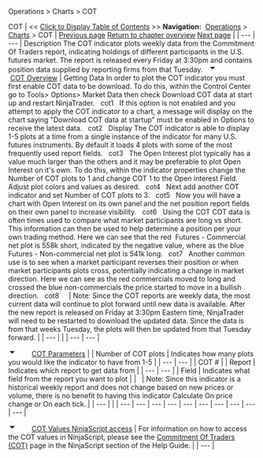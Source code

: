 ﻿
Operations > Charts > COT

COT
| << [Click to Display Table of Contents](cot.md) >> **Navigation:**     [Operations](operations-1.md) > [Charts](charts-1.md) > COT | [Previous page](power_volume_indicators-1.md) [Return to chapter overview](charts-1.md) [Next page](wiseman-1.md) |
| --- | --- |
Description
The COT indicator plots weekly data from the Commitment Of Traders report, indicating holdings of different participants in the U.S. futures market.
The report is released every Friday at 3:30pm and contains position data supplied by reporting firms from that Tuesday.
 
![tog_minus](tog_minus-1.gif)        [COT Overview](javascript:HMToggle('toggle','COTOverview','COTOverview_ICON'))
| Getting Data In order to plot the COT indicator you must first enable COT data to be download. To do this, within the Control Center go to Tools> Options> Market Data then check Download COT data at start up and restart NinjaTrader.   cot1   If this option is not enabled and you attempt to apply the COT indicator to a chart, a message will display on the chart saying "Download COT data at startup" must be enabled in Options to receive the latest data.   cot2   Display The COT indicator is able to display 1-5 plots at a time from a single instance of the indicator for many U.S. futures instruments. By default it loads 4 plots with some of the most frequently used report fields.   cot3   The Open Interest plot typically has a value much larger than the others and it may be preferable to plot Open Interest on it's own. To do this, within the indicator properties change the Number of COT plots to 1 and change COT 1 to the Open interest Field. Adjust plot colors and values as desired.   cot4   Next add another COT indicator and set Number of COT plots to 3.   cot5   Now you will have a chart with Open Interest on its own panel and the net position report fields on their own panel to increase visibility.   cot6   Using the COT COT data is often times used to compare what market participants are long vs short. This information can then be used to help determine a position per your own trading method. Here we can see that the red  Futures - Commercial net plot is 558k short, indicated by the negative value, where as the blue Futures - Non-commercial net plot is 541k long.    cot7   Another common use is to see when a market participant reverses their position or when market participants plots cross, potentially indicating a change in market direction. Here we can see as the red commercials moved to long and crossed the blue non-commercials the price started to move in a bullish direction.    cot8       | Note: Since the COT reports are weekly data, the most current data will continue to plot forward until new data is available. After the new report is released on Friday at 3:30pm Eastern time, NinjaTrader will need to be restarted to download the updated data. Since the data is from that weeks Tuesday, the plots will then be updated from that Tuesday forward. | | --- | |
| --- | --- |

![tog_minus](tog_minus-1.gif)        [COT Parameters](javascript:HMToggle('toggle','COTParameters','COTParameters_ICON'))
| | Number of COT plots | Indicates how many plots you would like the indicator to have from 1-5 | | --- | --- | | COT # | | Report | Indicates which report to get data from | | --- | --- | | Field | Indicates what field from the report you want to plot | |        | Note: Since this indicator is a historical weekly report and does not change based on new prices or volume, there is no benefit to having this indicator Calculate On price change or On each tick. | | --- | |
| --- | --- | --- | --- | --- | --- | --- | --- | --- | --- |

![tog_minus](tog_minus-1.gif)        [COT Values NinjaScript access](javascript:HMToggle('toggle','COTValuesNinjaScriptaccess','COTValuesNinjaScriptaccess_ICON'))
| For information on how to access the COT values in NinjaScript, please see the [Commitment Of Traders (COT)](commitment-of-traders-(cot)-1.md) page in the NinjaScript section of the Help Guide. |
| --- |

 
